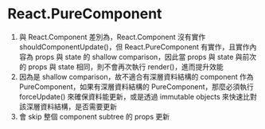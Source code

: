 # React.PureComponent
1. 與 React.Component 差別為，React.Component 沒有實作 shouldComponentUpdate()，但 React.PureComponent 有實作，且實作內容為 props 與 state 的 shallow comparison，因此當 props 與 state 與前次的 props 與 state 相同，則不會再次執行 render()，進而提升效能
2. 因為是 shallow comparison，故不適合有深層資料結構的 component 作為 PureComponent，如果有深層資料結構的 PureComponent，那麼必須執行 forceUpdate() 來確保資料能更新，或是透過 immutable objects 來快速比對該深層資料結構，是否需要更新
3. 會 skip 整個 component subtree 的 props 更新